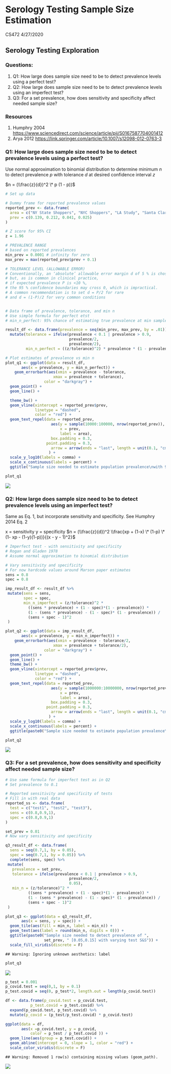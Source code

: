 Serology Testing Sample Size Estimation
================
CS472
4/27/2020

Serology Testing Exploration
----------------------------

### Questions:

1.  Q1: How large does sample size need to be to detect prevalence levels using a perfect test?
2.  Q2: How large does sample size need to be to detect prevalence levels using an imperfect test?
3.  Q3: For a set prevalence, how does sensitivity and specificity affect needed sample size?

### Resources

1.  Humphry 2004 <https://www.sciencedirect.com/science/article/pii/S0167587704001412>
2.  Arya 2012 <https://link.springer.com/article/10.1007/s12098-012-0763-3>

### Q1: How large does sample size need to be to detect prevalence levels using a perfect test?

Use normal approximation to binomial distribution to determine minimum *n* to detect prevalence *p* with tolerance *d* at desired confidence interval *z*

$n = (\\frac{z}{d})^2 \* p (1 - p))$

``` r
# Set up data

# Dummy frame for reported prevalence values
reported_prev <- data.frame(
  area = c("NY State Shoppers", "NYC Shoppers", "LA Study", "Santa Clara Study"),
  prev = c(0.139, 0.212, 0.041, 0.025)
)

# Z score for 95% CI
z = 1.96

# PREVALENCE RANGE 
# based on reported prevalences
min_prev = 0.0001 # infinity for zero
max_prev = max(reported_prev$prev + 0.1)

# TOLERANCE LEVEL (ALLOWABLE ERROR)
# Conventionally, an ‘absolute’ allowable error margin d of 5 % is chosen, 
# but, as is common in clinical practice, 
# if expected prevalence P is <10 %, 
# the 95 % confidence boundaries may cross 0, which is impractical.
# A common recommendation is to set d = P/2 for rare 
# and d = (1-P)/2 for very common conditions


# Data frame of prevalence, tolerance, and min n
# Use simple formula for perfect etst
# min_n_perfect: 95% chance of estimating true prevalence at min sample size

result_df <- data.frame(prevalence = seq(min_prev, max_prev, by = .01)) %>%
  mutate(tolerance = ifelse(prevalence < 0.1 | prevalence > 0.9,
                            prevalence/2,
                            prevalence/2),
         min_n_perfect = ((z/tolerance)^2) * prevalence * (1 - prevalence))

# Plot estimates of prevalence vs min n
plot_q1 <- ggplot(data = result_df, 
       aes(x = prevalence, y = min_n_perfect)) +
    geom_errorbarh(aes(xmin = prevalence - tolerance, 
                     xmax = prevalence + tolerance),
                 color = "darkgray") +
  geom_point() +
  geom_line() +

  theme_bw() +
  geom_vline(xintercept = reported_prev$prev, 
             linetype = "dashed", 
             color = "red") +
  geom_text_repel(data = reported_prev,
                    aes(y = sample(10000:100000, nrow(reported_prev)),
                        x = prev,
                        label = area),
                    box.padding = 0.3,
                  point.padding = 0.3,
                    arrow = arrow(ends = "last", length = unit(0.1, "cm"))
                   ) +
  scale_y_log10(labels = comma) +
  scale_x_continuous(labels = percent) +
  ggtitle("Sample size needed to estimate population prevalence\nwith 95% confidence of being within tolerance using a perfect test")

plot_q1
```

![](sample_exploration_files/figure-markdown_github/q1-1.png)

### Q2: How large does sample size need to be to detect prevalence levels using an imperfect test?

Same as Eq. 1, but incorporate sensitivity and specificity. See Humphry 2014 Eq. 2

x = sensitivity y = specificity $n = (\\frac{z}{d})^2 \\frac{xp + (1-x) \* (1-p) \*(1- xp - (1-y)(1-p))}{(x - y - 1)^2}$

``` r
# Imperfect test - with sensitivity and specificity
# Rogan and Gladen 1978
# Assume normal approximation to binomial distribution

# Vary sensitivity and specificity
# For now hardcode values around Marson paper estimates
sens = 0.8
spec = 0.8

imp_result_df <- result_df %>%
 mutate(sens = sens,
        spec = spec,
        min_n_imperfect = (z/tolerance)^2 * 
          ((sens * prevalence) + (1 - spec)*(1 - prevalence)) * 
          (1 - (sens * prevalence) - (1 - spec)* (1 - prevalence)) / 
          (sens + spec - 1)^2
 )

plot_q2 <- ggplot(data = imp_result_df, 
       aes(x = prevalence, y = min_n_imperfect)) +
    geom_errorbarh(aes(xmin = prevalence - tolerance/2, 
                     xmax = prevalence + tolerance/2),
                 color = "darkgray") +
  geom_point() +
  geom_line() +
  theme_bw() +
  geom_vline(xintercept = reported_prev$prev, 
             linetype = "dashed", 
             color = "red") +
  geom_text_repel(data = reported_prev,
                    aes(y = sample(1000000:10000000, nrow(reported_prev)),
                        x = prev,
                        label = area),
                    box.padding = 0.3,
                  point.padding = 0.3,
                    arrow = arrow(ends = "last", length = unit(0.1, "cm"))
                   ) +
  scale_y_log10(labels = comma) +
  scale_x_continuous(labels = percent) +
  ggtitle(paste0("Sample size needed to estimate population prevalence\nwith 95% confidence of being within tolerance\nusing an imperfect test: Sensitivity = ", sens, " Specificity = ", spec))

plot_q2
```

![](sample_exploration_files/figure-markdown_github/q2-1.png)

### Q3: For a set prevalence, how does sensitivity and specificity affect needed sample size?

``` r
# Use same formula for imperfect test as in Q2
# Set prevalence to 0.1 

# Reported sensitivity and specificity of tests
# Fill in with real data
reported_ss <- data.frame(
  test = c("test1", "test2", "test3"),
  sens = c(0.8,0.9,1),
  spec = c(0.8,0.9,1)
)

set_prev = 0.01
# Now vary sensitivity and specificity

q3_result_df <- data.frame(
  sens = seq(0.7,1, by = 0.05),
  spec = seq(0.7,1, by = 0.05)) %>%
  complete(sens, spec) %>%
 mutate(
   prevalence = set_prev,
   tolerance = ifelse(prevalence < 0.1 | prevalence > 0.9,
                            prevalence/2,
                            0.05),
   min_n = (z/tolerance)^2 * 
          ((sens * prevalence) + (1 - spec)*(1 - prevalence)) * 
          (1 - (sens * prevalence) - (1 - spec)* (1 - prevalence)) / 
          (sens + spec - 1)^2
 )

plot_q3 <- ggplot(data = q3_result_df, 
       aes(x = sens, y = spec)) +
  geom_tile(aes(fill = min_n, label = min_n)) +
  geom_text(aes(label = round(min_n, digits = 0))) +
  ggtitle(paste0("Sample size needed to detect prevalence of ", 
                 set_prev, " [0.05,0.15] with varying test S&S")) +
  scale_fill_viridis(discrete = F)
```

    ## Warning: Ignoring unknown aesthetics: label

``` r
plot_q3
```

![](sample_exploration_files/figure-markdown_github/q3-1.png)

``` r
p_test = 0.001
p_covid.test = seq(0,1, by = 0.1)
p_test.covid = seq(0, p_test*2, length.out = length(p_covid.test))

df <- data.frame(p_covid.test = p_covid.test,
           p_test.covid = p_test.covid) %>%
  expand(p_covid.test, p_test.covid) %>%
  mutate(p_covid = (p_test/p_test.covid) * p_covid.test) 

ggplot(data = df,
       aes(x =p_covid.test, y = p_covid,
           color = p_test / p_test.covid )) +
  geom_line(aes(group = p_test.covid)) +
  geom_abline(intercept = 0, slope = 1, color = "red") +
  scale_color_viridis(discrete = F)
```

    ## Warning: Removed 1 row(s) containing missing values (geom_path).

![](sample_exploration_files/figure-markdown_github/unnamed-chunk-1-1.png)
